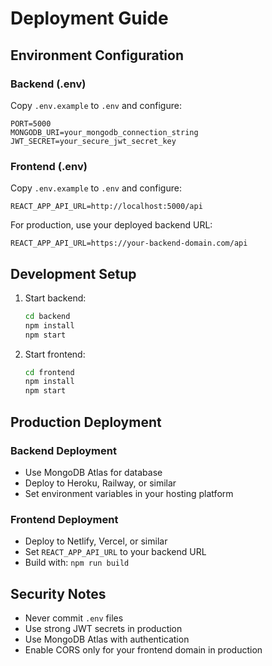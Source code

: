 # Deployment Guide

## Environment Configuration

### Backend (.env)
Copy `.env.example` to `.env` and configure:
```
PORT=5000
MONGODB_URI=your_mongodb_connection_string
JWT_SECRET=your_secure_jwt_secret_key
```

### Frontend (.env)
Copy `.env.example` to `.env` and configure:
```
REACT_APP_API_URL=http://localhost:5000/api
```

For production, use your deployed backend URL:
```
REACT_APP_API_URL=https://your-backend-domain.com/api
```

## Development Setup

1. Start backend:
   ```bash
   cd backend
   npm install
   npm start
   ```

2. Start frontend:
   ```bash
   cd frontend
   npm install
   npm start
   ```

## Production Deployment

### Backend Deployment
- Use MongoDB Atlas for database
- Deploy to Heroku, Railway, or similar
- Set environment variables in your hosting platform

### Frontend Deployment
- Deploy to Netlify, Vercel, or similar
- Set `REACT_APP_API_URL` to your backend URL
- Build with: `npm run build`

## Security Notes
- Never commit `.env` files
- Use strong JWT secrets in production
- Use MongoDB Atlas with authentication
- Enable CORS only for your frontend domain in production

